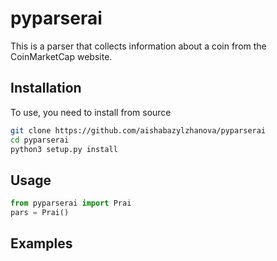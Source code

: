 # pyparserai
This is a parser that collects information about a coin from the CoinMarketCap website.
## Installation
To use, you need to install from source
```bash
git clone https://github.com/aishabazylzhanova/pyparserai
cd pyparserai
python3 setup.py install
```
## Usage
```python
from pyparserai import Prai
pars = Prai()
```
## Examples
